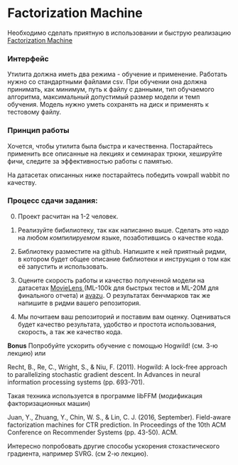 # Factorization Machine

Необходимо сделать приятную в использовании и быструю реализацию [Factorization Machine](https://www.csie.ntu.edu.tw/~b97053/paper/Rendle2010FM.pdf)

### Интерфейс

Утилита должна иметь два режима - обучение и применение. Работать нужно со стандартными файлами csv. При обучении она должна принимать, как минимум, путь к файлу с данными, тип обучаемого алгоритма, максимальный допустимый размер модели и темп обучения. Модель нужно уметь сохранять на диск и применять к тестовому файлу.

### Принцип работы

Хочется, чтобы утилита была быстра и качественна. Постарайтесь применить все описанные на лекциях и семинарах трюки, хешируйте фичи, следите за эффективностью работы с памятью. 

На датасетах описанных ниже постарайтесь победить vowpall wabbit по качеству.

### Процесс сдачи задания:

0) Проект расчитан на 1-2 человек.

1) Реализуйте бибилиотеку, так как написанно выше. Сделать это надо на любом *компилируемом* языке, позаботившись о качестве кода. 

2) Библиотеку разместите на github.  Напишите к ней приятный ридми, в котором будет общее описание библиотеки и инструкция о том как её запустить и использовать.

3)  Оцените скорость работы и качество полученной модели на датасетах [MovieLens ](https://grouplens.org/datasets/movielens/) (ML-100k для быстрых тестов и ML-20M для финального отчета) и [ avazu](https://www.kaggle.com/c/avazu-ctr-predictio).  О результатах бенчмарков так же напишите в ридми вашего репозитория.

4) Мы почитаем ваш репозиторий и поставим вам оценку. Оцениваться будет качество результата, удобство и простота использования, скорость, а так же качество кода.

**Bonus**
Попробуйте ускорить обучение с помощью Hogwild! (см. 3-ю лекцию) или 

Recht, B., Re, C., Wright, S., & Niu, F. (2011). Hogwild: A lock-free approach to parallelizing stochastic gradient descent. In Advances in neural information processing systems (pp. 693-701).

Такая техника используется в программе libFFM (модификация факторизационных машин)

Juan, Y., Zhuang, Y., Chin, W. S., & Lin, C. J. (2016, September). Field-aware factorization machines for CTR prediction. In Proceedings of the 10th ACM Conference on Recommender Systems (pp. 43-50). ACM.

Интересно попробовать другие способы ускорения стохастического градиента, например SVRG. (см 2-ю лекцию).
